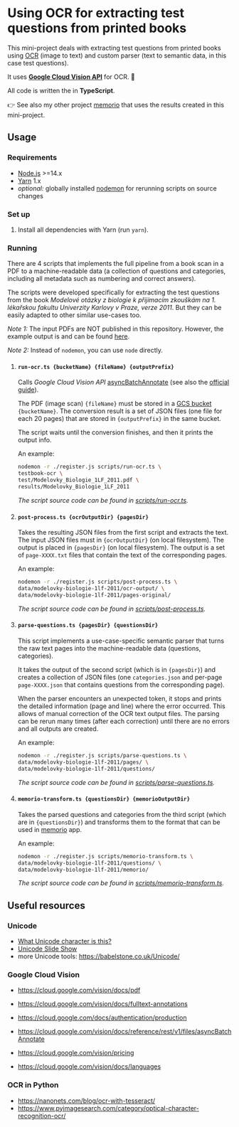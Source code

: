 # Using OCR for extracting test questions from printed books

This mini-project deals with extracting test questions from printed books
using [OCR](https://en.wikipedia.org/wiki/Optical_character_recognition) (image to text)
and custom parser (text to semantic data, in this case test questions).

It uses **[Google Cloud Vision API](https://cloud.google.com/vision)** for OCR. 👀

All code is written the in **TypeScript**.

👉 See also my other project [memorio](https://github.com/pokusew/memorio) that uses the results created in
this mini-project.


## Usage


### Requirements

* [Node.js](https://nodejs.org/) >=14.x
* [Yarn](https://yarnpkg.com/) 1.x
* _optional:_ globally installed [nodemon](https://nodemon.io/) for rerunning scripts on source changes


### Set up

1. Install all dependencies with Yarn (run `yarn`).


### Running

There are 4 scripts that implements the full pipeline from a book scan in a PDF to a machine-readable data
(a collection of questions and categories, including all metadata such as numbering and correct answers).

The scripts were developed specifically for extracting the test questions from the book
_Modelové otázky z biologie k přijímacím zkouškám na 1. lékařskou fakultu Univerzity Karlovy v Praze, verze
2011_. But they can be easily adapted to other similar use-cases too.

_Note 1:_ The input PDFs are NOT published in this repository. However, the example output is and can be
found [here](./data/modelovky-biologie-1lf-2011/questions).

_Note 2:_ Instead of `nodemon`, you can use `node` directly.


1. #### `run-ocr.ts {bucketName} {fileName} {outputPrefix}`

   Calls _Google Cloud Vision API_
   [asyncBatchAnnotate](https://cloud.google.com/vision/docs/reference/rest/v1/files/asyncBatchAnnotate)
   (see also the [official guide](https://cloud.google.com/vision/docs/pdf)).

   The PDF (image scan) `{fileName}` must be stored in
   a [GCS bucket](https://cloud.google.com/storage/docs/key-terms#buckets) `{bucketName}`. The conversion
   result is a set of JSON files (one file for each 20 pages) that are stored in `{outputPrefix}` in the same
   bucket.

   The script waits until the conversion finishes, and then it prints the output info.

   An example:
   ```bash
   nodemon -r ./register.js scripts/run-ocr.ts \
   testbook-ocr \
   test/Modelovky_Biologie_1LF_2011.pdf \
   results/Modelovky_Biologie_1LF_2011
   ```

   _The script source code can be found in [scripts/run-ocr.ts](./scripts/run-ocr.ts)._



2. #### `post-process.ts {ocrOutputDir} {pagesDir}`

   Takes the resulting JSON files from the first script and extracts the text. The input JSON files must
   in `{ocrOutputDir}` (on local filesystem). The output is placed in `{pagesDir}` (on local filesystem). The
   output is a set of `page-XXXX.txt` files that contain the text of the corresponding pages.

   An example:
   ```bash
   nodemon -r ./register.js scripts/post-process.ts \
   data/modelovky-biologie-1lf-2011/ocr-output/ \
   data/modelovky-biologie-1lf-2011/pages-original/
   ```

   _The script source code can be found in [scripts/post-process.ts](./scripts/post-process.ts)._



3. #### `parse-questions.ts {pagesDir} {questionsDir}`

   This script implements a use-case-specific semantic parser that turns the raw text pages into the
   machine-readable data (questions, categories).

   It takes the output of the second script (which is in `{pagesDir}`) and creates a collection of JSON
   files (one `categories.json` and per-page `page-XXXX.json` that contains questions from the corresponding
   page).

   When the parser encounters an unexpected token, it stops and prints the detailed information (page and
   line) where the error occurred. This allows of manual correction of the OCR text output files. The parsing
   can be rerun many times (after each correction) until there are no errors and all outputs are created.

   An example:
   ```bash
   nodemon -r ./register.js scripts/parse-questions.ts \
   data/modelovky-biologie-1lf-2011/pages/ \
   data/modelovky-biologie-1lf-2011/questions/
   ```

   _The script source code can be found in [scripts/parse-questions.ts](./scripts/parse-questions.ts)._



4. #### `memorio-transform.ts {questionsDir} {memorioOutputDir}`

   Takes the parsed questions and categories from the third script (which are in `{questionsDir}`)
   and transforms them to the format that can be used in [memorio](https://github.com/pokusew/memorio) app.

   An example:
   ```bash
   nodemon -r ./register.js scripts/memorio-transform.ts \
   data/modelovky-biologie-1lf-2011/questions/ \
   data/modelovky-biologie-1lf-2011/memorio/
   ```

   _The script source code can be found in [scripts/memorio-transform.ts](./scripts/memorio-transform.ts)._



## Useful resources


### Unicode

* [What Unicode character is this?](https://babelstone.co.uk/Unicode/whatisit.html)
* [Unicode Slide Show](https://babelstone.co.uk/Unicode/unicode.html)
* more Unicode tools: https://babelstone.co.uk/Unicode/


### Google Cloud Vision

* https://cloud.google.com/vision/docs/pdf
* https://cloud.google.com/vision/docs/fulltext-annotations

* https://cloud.google.com/docs/authentication/production

* https://cloud.google.com/vision/docs/reference/rest/v1/files/asyncBatchAnnotate

* https://cloud.google.com/vision/pricing
* https://cloud.google.com/vision/docs/languages


### OCR in Python

* https://nanonets.com/blog/ocr-with-tesseract/
* https://www.pyimagesearch.com/category/optical-character-recognition-ocr/
